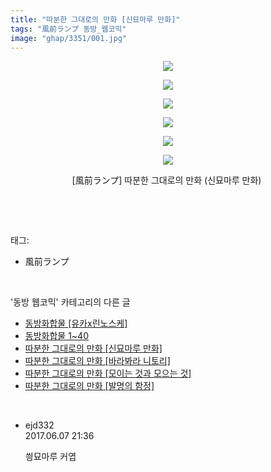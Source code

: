 ```yaml
---
title: "따분한 그대로의 만화 [신묘마루 만화]"
tags: "風前ランプ 동방_웹코믹"
image: "ghap/3351/001.jpg"
---
```

<div class="article">
<p style="text-align: center; clear: none; float: none;"><img src="{{ site.nasurl }}/ghap/3351/001.jpg"/></p>
<p style="text-align: center; clear: none; float: none;"><img src="{{ site.nasurl }}/ghap/3351/002.jpg"/></p>
<p style="text-align: center; clear: none; float: none;"><img src="{{ site.nasurl }}/ghap/3351/003.jpg"/></p>
<p style="text-align: center; clear: none; float: none;"><img src="{{ site.nasurl }}/ghap/3351/004.jpg"/></p>
<p style="text-align: center; clear: none; float: none;"><img src="{{ site.nasurl }}/ghap/3351/005.jpg"/></p>
<p style="text-align: center; clear: none; float: none;"><img src="{{ site.nasurl }}/ghap/3351/006.jpg"/></p>
<p style="text-align: center; clear: none; float: none;">[風前ランプ] 따분한 그대로의 만화 (신묘마루 만화) </p>
<p><br/></p>
</div><br/>
<div class="tagTrail">
<p>태그: </p>
<ul>
<li>風前ランプ</li>
</ul>
</div><br/>
<div class="another">
<p>'동방 웹코믹' 카테고리의 다른 글</p>
<ul>
<li><a href="/2017-06-07-ghap_3353">동방화합물 [유카x린노스케]</a></li>
<li><a href="/2017-06-07-ghap_3352">동방화합물 1~40</a></li>
<li><a href="/2017-06-07-ghap_3351">따분한 그대로의 만화 [신묘마루 만화]</a></li>
<li><a href="/2017-06-06-ghap_3339">따분한 그대로의 만화 [바라봐라 니토리]</a></li>
<li><a href="/2017-06-06-ghap_3338">따분한 그대로의 만화 [모이는 것과 모으는 것]</a></li>
<li><a href="/2017-06-06-ghap_3337">따분한 그대로의 만화 [발명의 함정]</a></li>
</ul>
</div><br/>
<div class="cb_module cb_fluid">
<div class="cb_wrt cb_profile">
<div class="comment">
<ul>
<li class="cb_thumb_off" id="comment15008371">
<div class="cb_comment_area">
<div class="cb_info_area">
<div class="cb_section">
<span class="cb_nick_name">ejd332</span>
</div>
<div class="cb_section">
<span class="cb_date">2017.06.07 21:36 </span>
</div>
</div>
<div class="cb_dsc_comment">
<p class="cb_dsc">
											씡묘마루 커엽
										</p>
</div>
</div></li>
</ul>
</div>
</div><!-- commentList close -->
</div><br/>
